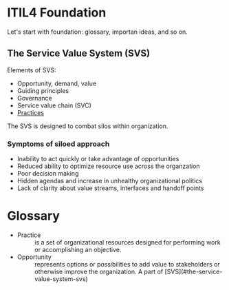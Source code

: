 # ITIL4 Foundation

Let's start with foundation: glossary, importan ideas, and so on.

## The Service Value System (SVS)

Elements of SVS:

* Opportunity, demand, value
* Guiding principles
* Governance
* Service value chain (SVC)
* [Practices](#practice)

The SVS is designed to combat silos within organization.

### Symptoms of siloed approach

* Inability to act quickly or take advantage of opportunities
* Reduced ability to optimize resource use across the organzation
* Poor decision making
* Hidden agendas and increase in unhealthy organizational politics
* Lack of clarity about value streams, interfaces and handoff points

# Glossary

* <dt><a name="practice">Practice</a><dt><dd>is a set of organizational resources designed for performing work or accomplishing an objective.</dd>
* <dt><a name="opportunity">Opportunity</a></dt> <dd>represents options or possibilities to add value to stakeholders or otherwise improve the organization. A part of [SVS](#the-service-value-system-svs)</dd?
